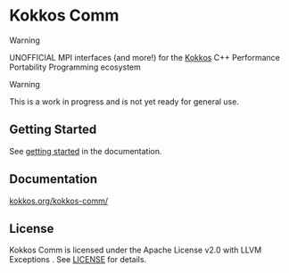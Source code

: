 # Kokkos Comm

> [!WARNING]
> UNOFFICIAL MPI interfaces (and more!) for the [Kokkos](https://github.com/kokkos/kokkos) C++ Performance Portability Programming ecosystem

> [!WARNING]
> This is a work in progress and is not yet ready for general use.

## Getting Started

See [getting started](https://kokkos.org/kokkos-comm/usage/getting_started.html) in the documentation.

## Documentation

[kokkos.org/kokkos-comm/](https://kokkos.org/kokkos-comm/)

## License

Kokkos Comm is licensed under the  Apache License v2.0 with LLVM Exceptions . See [LICENSE](LICENSE) for details.
